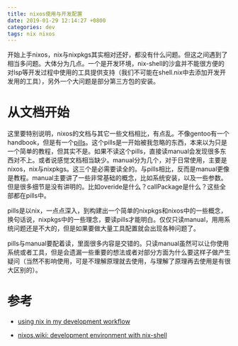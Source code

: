 ```yaml
---
title: nixos使用与开发配置
date: 2019-01-29 12:14:27 +0800
categories: dev
tags: nix nixos
---
```


开始上手nixos，nix与nixpkgs其实相对还好，都没有什么问题。但这之间遇到了相当多问题。大体分为几点。一个是开发环境，nix-shell的沙盒并不能很方便的对lsp等开发过程中使用的工具提供支持（我们不可能在shell.nix中去添加开发开发用的工具），另外一个大问题是部分第三方包的安装。

<!-- more -->


# 从文档开始
这里要特别说明，nixos的文档与其它一些文档相比，有点乱。不像gentoo有一个handbook，但是有一个[pills](https://nixos.org/nixos/nix-pills)。这个pills是一开始被我忽略的东西，本来以为只是一个简单的教程，但其实不是。如果不读这个pills，直接读manual会发现很多东西对不上。或者说感觉文档相当缺少。manual分为几个，对于日常使用，主要是nixos，nix与nixpkgs。这三个是必需要读全的。与pills相比，反而是manual更像是教程。manual主要讲了一些非常基础的概念，比如系统安装，以及一些参数。但是很多细节是没有讲明的。比如overide是什么？callPackage是什么？这些全部都在pills中。

pills是以nix，一点点深入，到构建出一个简单的nixpkgs和nixos中的一些概念，换句话说，nixpkgs中的一些理念，要读pills才能明白。仅仅只读manual，用用系统问题还是不大的，但是如果要做大量工具配置就会出现各种问题了。

pills与manual要配着读，里面很多内容是交错的。只读manual虽然可以让你使用系统或者工具，但是会遗漏一些重要的想法或者对部分方面为什么要这样子做产生疑问（当然不影响使用，可是不理解原理就去使用，与理解了原理再去使用是有很大区别的）。

# 参考

- [using nix in my development workflow](https://medium.com/@ejpcmac/about-using-nix-in-my-development-workflow-12422a1f2f4c)

- [nixos.wiki: development environment with nix-shell](https://nixos.wiki/wiki/Development_environment_with_nix-shell)
